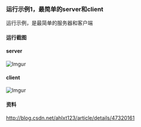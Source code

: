 ### 运行示例1，最简单的server和client
运行示例，是最简单的服务器和客户端

#### 运行截图
#### server
![Imgur](http://i.imgur.com/7JXrnbE.png)
#### client
![Imgur](http://i.imgur.com/JKUUcBc.png)

#### 资料
http://blog.csdn.net/ahlxt123/article/details/47320161